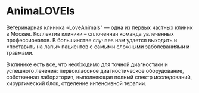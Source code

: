 # AnimaLOVEls
Ветеринарная клиника «LoveAnimals"  — одна из первых частных клиник в Москве.
Коллектив клиники – сплоченная команда увлеченных профессионалов. В большинстве случаев нам удается выходить и «поставить на лапы» пациентов с самыми сложными заболеваниями и травмами.

В клинике есть все, что необходимо для точной диагностики и успешного лечения: первоклассное диагностическое оборудование, собственная лаборатория, выполняющая полный спектр исследований, хирургический блок, отделение интенсивной терапии.
